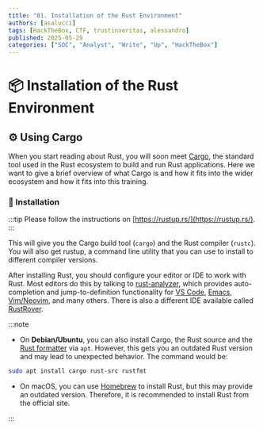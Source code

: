 ```yaml
---
title: "01. Installation of the Rust Environment"
authors: [asalucci]
tags: [HackTheBox, CTF, trustinveritas, alessandro]
published: 2025-05-29
categories: ["SOC", "Analyst", "Write", "Up", "HackTheBox"]
---
```


# 📦 Installation of the Rust Environment

## ⚙️ Using Cargo

When you start reading about Rust, you will soon meet [Cargo](https://doc.rust-lang.org/cargo/), the standard tool used in the Rust ecosystem to build and run Rust applications. Here we want to give a brief overview of what Cargo is and how it fits into the wider ecosystem and how it fits into this training.

### 🔧 Installation

:::tip
Please follow the instructions on [https://rustup.rs/](https://rustup.rs/).
:::

This will give you the Cargo build tool (`cargo`) and the Rust compiler (`rustc`). You will also get rustup, a command line utility that you can use to install to different compiler versions.

After installing Rust, you should configure your editor or IDE to work with Rust. Most editors do this by talking to [rust-analyzer](https://rust-analyzer.github.io/), which provides auto-completion and jump-to-definition functionality for [VS Code](https://code.visualstudio.com/), [Emacs](https://rust-analyzer.github.io/manual.html#emacs), [Vim/Neovim](https://rust-analyzer.github.io/manual.html#vimneovim), and many others. There is also a different IDE available called [RustRover](https://www.jetbrains.com/rust/).

:::note

- On **Debian/Ubuntu**, you can also install Cargo, the Rust source and the [Rust formatter](https://github.com/rust-lang/rustfmt) via `apt`. However, this gets you an outdated Rust version and may lead to unexpected behavior. The command would be:

```bash
sudo apt install cargo rust-src rustfmt
```

- On macOS, you can use [Homebrew](https://brew.sh/) to install Rust, but this may provide an outdated version. Therefore, it is recommended to install Rust from the official site.

:::